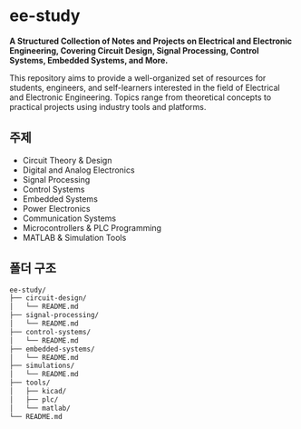 # ee-study

**A Structured Collection of Notes and Projects on Electrical and Electronic Engineering, Covering Circuit Design, Signal Processing, Control Systems, Embedded Systems, and More.**

This repository aims to provide a well-organized set of resources for students, engineers, and self-learners interested in the field of Electrical and Electronic Engineering. Topics range from theoretical concepts to practical projects using industry tools and platforms.

## 주제

- Circuit Theory & Design
- Digital and Analog Electronics
- Signal Processing
- Control Systems
- Embedded Systems
- Power Electronics
- Communication Systems
- Microcontrollers & PLC Programming
- MATLAB & Simulation Tools

## 폴더 구조

```bash
ee-study/
├── circuit-design/
│   └── README.md
├── signal-processing/
│   └── README.md
├── control-systems/
│   └── README.md
├── embedded-systems/
│   └── README.md
├── simulations/
│   └── README.md
├── tools/
│   ├── kicad/
│   ├── plc/
│   └── matlab/
└── README.md
